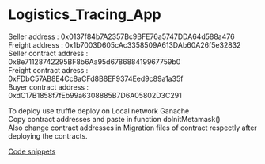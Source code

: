 # Logistics_Tracing_App
Seller address : 0x0137f84b7A2357Bc9BFE76a5747DDA64d588a476 <br>
Freight address : 0x1b7003D605cAc3358509A613DAb60A26f5e32832 <br>
Seller contract address : 0x8e71128742295BF8b6Aa95d678688419967759b0 <br>
Freight contract adress : 0xFDbC57AB8E4Cc8aCFd8B8EF9374Eed9c89a1a35f <br>
Buyer contract address : 0xdC17B1858f7fEb99a6308885B7D6A05802D3C291 <br>

To deploy use truffle deploy on Local network Ganache  <br>
Copy contract addresses and paste in function doInitMetamask() <br>
Also change contract addresses in Migration files of contract respectly after deploying the contracts. <br>

<a href = "https://postimg.cc/gallery/m9rbB1m">Code snippets</a>
<a href = "https://i.postimg.cc/ctCWtqD1/Screenshot-11.png"></a>

